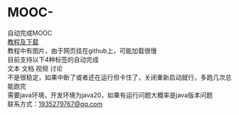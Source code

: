 # MOOC-
自动完成MOOC  
[教程及下载](https://xiongzhiyuan233.github.io/moocScript/)  
教程中有图片，由于网页挂在github上，可能加载很慢  
目前支持以下4种标签的自动完成  
文本
文档
视频
讨论  
不是很稳定，如果中断了或者还在运行但卡住了，关闭重新启动就行，多跑几次总能跑完  
需要java环境，开发环境为java20，如果有运行问题大概率是java版本问题  
联系方式：1935279767@qq.com

